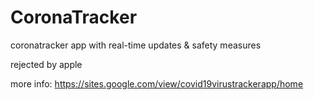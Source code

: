 # CoronaTracker
coronatracker app with real-time updates & safety measures

rejected by apple

more info:
https://sites.google.com/view/covid19virustrackerapp/home
